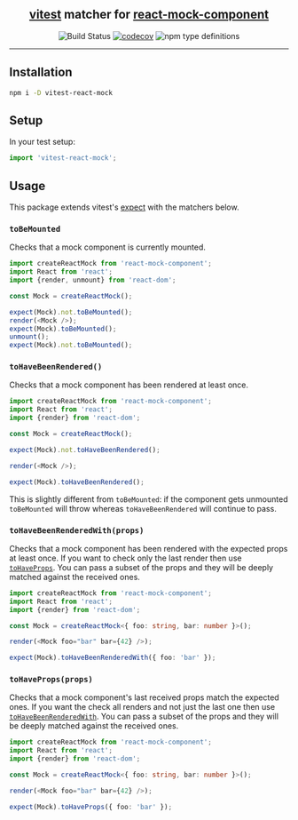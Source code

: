 <!--suppress HtmlDeprecatedAttribute -->
<div align="center">
<h2><a href="https://vitest.dev/">vitest</a> matcher for <a href="https://github.com/NiGhTTraX/react-mock-component">react-mock-component</a></h2>

![Build Status](https://github.com/NiGhTTraX/vitest-react-mock/workflows/Tests/badge.svg) [![codecov](https://codecov.io/gh/NiGhTTraX/vitest-react-mock/branch/main/graph/badge.svg)](https://codecov.io/gh/NiGhTTraX/vitest-react-mock) ![npm type definitions](https://img.shields.io/npm/types/mugshot.svg)
</div>

----

## Installation

```sh
npm i -D vitest-react-mock
```


## Setup

In your test setup:

```typescript
import 'vitest-react-mock';
```

## Usage

This package extends vitest's [expect](https://vitest.dev/api/expect.html) with the matchers below. 

### `toBeMounted`

Checks that a mock component is currently mounted.

```typescript jsx
import createReactMock from 'react-mock-component';
import React from 'react';
import {render, unmount} from 'react-dom';

const Mock = createReactMock();

expect(Mock).not.toBeMounted();
render(<Mock />);
expect(Mock).toBeMounted();
unmount();
expect(Mock).not.toBeMounted();
```

### `toHaveBeenRendered()`

Checks that a mock component has been rendered at least once.

```typescript jsx
import createReactMock from 'react-mock-component';
import React from 'react';
import {render} from 'react-dom';

const Mock = createReactMock();

expect(Mock).not.toHaveBeenRendered();

render(<Mock />);

expect(Mock).toHaveBeenRendered();
```

This is slightly different from `toBeMounted`: if the component gets unmounted `toBeMounted` will throw whereas `toHaveBeenRendered` will continue to pass.

### `toHaveBeenRenderedWith(props)`

Checks that a mock component has been rendered with the expected props at least once. If you want to check only the last render then use [`toHaveProps`](#tohavepropsprops).
You can pass a subset of the props and they will be deeply matched against the received ones.


```typescript jsx
import createReactMock from 'react-mock-component';
import React from 'react';
import {render} from 'react-dom';

const Mock = createReactMock<{ foo: string, bar: number }>();

render(<Mock foo="bar" bar={42} />);

expect(Mock).toHaveBeenRenderedWith({ foo: 'bar' });
```

### `toHaveProps(props)`

Checks that a mock component's last received props match the expected ones. If you want the check all renders and not just the last one then use [`toHaveBeenRenderedWith`](#tohavebeenrenderedwithprops). 
You can pass a subset of the props and they will be deeply matched against the received ones.


```typescript jsx
import createReactMock from 'react-mock-component';
import React from 'react';
import {render} from 'react-dom';

const Mock = createReactMock<{ foo: string, bar: number }>();

render(<Mock foo="bar" bar={42} />);

expect(Mock).toHaveProps({ foo: 'bar' });
```
